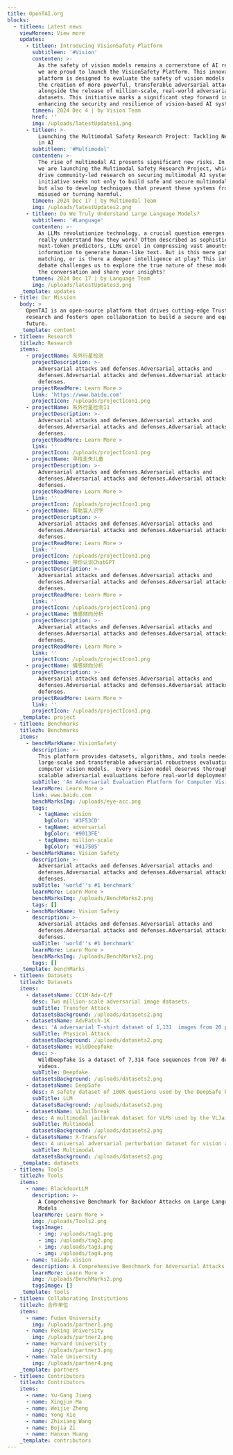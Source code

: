 ```yaml
---
title: OpenTAI.org
blocks:
  - titleen: Latest news
    viewMoreen: View more
    updates:
      - titleen: Introducing VisionSafety Platform
        subtitleen: '#Vision'
        contenten: >-
          As the safety of vision models remains a cornerstone of AI research,
          we are proud to launch the VisionSafety Platform. This innovative
          platform is designed to evaluate the safety of vision models through
          the creation of more powerful, transferable adversarial attacks,
          alongside the release of million-scale, real-world adversarial
          datasets. This initiative marks a significant step forward in
          enhancing the security and resilience of vision-based AI systems.
        timeen: 2024 Dec 4 | by Vision Team
        href: ''
        img: /uploads/latestUpdates1.png
      - titleen: >-
          Launching the Multimodal Safety Research Project: Tackling New Risks
          in AI
        subtitleen: '#Multimodal'
        contenten: >-
          The rise of multimodal AI presents significant new risks. In response,
          we are launching the Multimodal Safety Research Project, which aims to
          drive community-led research on securing multimodal AI systems. This
          initiative seeks not only to build safe and secure multimodal models
          but also to develop techniques that prevent these systems from being
          misused or turning harmful.
        timeen: 2024 Dec 17 | by Multimodal Team
        img: /uploads/latestUpdates2.png
      - titleen: Do We Truly Understand Large Language Models?
        subtitleen: '#Language'
        contenten: >-
          As LLMs revolutionize technology, a crucial question emerges: Do we
          really understand how they work? Often described as sophisticated
          next-token predictors, LLMs excel in compressing vast amounts of
          information to generate human-like text. But is this mere pattern
          matching, or is there a deeper intelligence at play? This intriguing
          debate challenges us to explore the true nature of these models. Join
          the conversation and share your insights!
        timeen: 2024 Dec 17 | by Language Team
        img: /uploads/latestUpdates3.png
    _template: updates
  - title: Our Mission
    body: >
      OpenTAI is an open-source platform that drives cutting-edge Trustworthy AI
      research and fosters open collaboration to build a secure and equitable AI
      future.
    _template: content
  - titleen: Research
    titlezh: Research
    items:
      - projectName: 系外行星检测
        projectDescription: >-
          Adversarial attacks and defenses.Adversarial attacks and
          defenses.Adversarial attacks and defenses.Adversarial attacks and
          defenses.
        projectReadMore: Learn More >
        link: 'https://www.baidu.com'
        projectIcon: /uploads/projectIcon1.png
      - projectName: 系外行星检测11
        projectDescription: >-
          Adversarial attacks and defenses.Adversarial attacks and
          defenses.Adversarial attacks and defenses.Adversarial attacks and
          defenses.
        projectReadMore: Learn More >
        link: ''
        projectIcon: /uploads/projectIcon1.png
      - projectName: 寻找走失儿童
        projectDescription: >-
          Adversarial attacks and defenses.Adversarial attacks and
          defenses.Adversarial attacks and defenses.Adversarial attacks and
          defenses.
        projectReadMore: Learn More >
        link: ''
        projectIcon: /uploads/projectIcon1.png
      - projectName: 帮助盲人识字
        projectDescription: >-
          Adversarial attacks and defenses.Adversarial attacks and
          defenses.Adversarial attacks and defenses.Adversarial attacks and
          defenses.
        projectReadMore: Learn More >
        link: ''
        projectIcon: /uploads/projectIcon1.png
      - projectName: 带你认识ChatGPT
        projectDescription: >-
          Adversarial attacks and defenses.Adversarial attacks and
          defenses.Adversarial attacks and defenses.Adversarial attacks and
          defenses.
        projectReadMore: Learn More >
        link: ''
        projectIcon: /uploads/projectIcon1.png
      - projectName: 情感倾向分析
        projectDescription: >-
          Adversarial attacks and defenses.Adversarial attacks and
          defenses.Adversarial attacks and defenses.Adversarial attacks and
          defenses.
        projectReadMore: Learn More >
        link: ''
        projectIcon: /uploads/projectIcon1.png
      - projectName: 情感倾向分析
        projectDescription: >-
          Adversarial attacks and defenses.Adversarial attacks and
          defenses.Adversarial attacks and defenses.Adversarial attacks and
          defenses.
        projectReadMore: Learn More >
        link: ''
        projectIcon: /uploads/projectIcon1.png
    _template: project
  - titleen: Benchmarks
    titlezh: Benchmarks
    items:
      - benchMarkName: VisionSafety
        description: >-
          This platform provides datasets, algorithms, and tools needed for
          large-scale and transferable adversarial robustness evaluation of
          computer vision models.  Every vision model deserves thorough and
          scalable adversarial evaluations before real-world deployment.
        subTitle: 'An Adversarial Evaluation Platform for Computer Vision Models '
        learnMore: Learn More >
        link: www.baidu.com
        benchMarksImg: /uploads/eye-acc.png
        tags:
          - tagName: vision
            bgColor: '#3F53CD'
          - tagName: adversarial
            bgColor: '#9013FE'
          - tagName: million-scale
            bgColor: '#417505'
      - benchMarkName: Vision Safety
        description: >-
          Adversarial attacks and defenses.Adversarial attacks and
          defenses.Adversarial attacks and defenses.Adversarial attacks and
          defenses.
        subTitle: 'world''s #1 benchmark'
        learnMore: Learn More >
        benchMarksImg: /uploads/BenchMarks2.png
        tags: []
      - benchMarkName: Vision Safety
        description: >-
          Adversarial attacks and defenses.Adversarial attacks and
          defenses.Adversarial attacks and defenses.Adversarial attacks and
          defenses.
        subTitle: 'world''s #1 benchmark'
        learnMore: Learn More >
        benchMarksImg: /uploads/BenchMarks2.png
        tags: []
    _template: benchMarks
  - titleen: Datasets
    titlezh: Datasets
    items:
      - datasetsName: CC1M-Adv-C/F
        desc: Two million-scale adversarial image datasets.
        subTitle: Transfer Attack
        datasetsBackground: /uploads/datasets2.png
      - datasetsName: AdvPatch-1K
        desc: 'A adversarial T-shirt dataset of 1,131  images from 20 participants.'
        subTitle: Physical Attack
        datasetsBackground: /uploads/datasets2.png
      - datasetsName: WildDeepfake
        desc: >-
          WildDeepfake is a dataset of 7,314 face sequences from 707 deepfake
          videos.
        subTitle: Deepfake
        datasetsBackground: /uploads/datasets2.png
      - datasetsName: DeepSafe
        desc: A safety dataset of 100K questions used by the DeepSafe benchmark.
        subTitle: LLM
        datasetsBackground: /uploads/datasets2.png
      - datasetsName: VLJailbreak
        desc: A multimodal jailbreak dataset for VLMs used by the VLJailbreakBench.
        subTitle: Multimodal
        datasetsBackground: /uploads/datasets2.png
      - datasetsName: X-Transfer
        desc: A universal adversarial perturbation dataset for vision and VLMs.
        subTitle: Multimodal
        datasetsBackground: /uploads/datasets2.png
    _template: datasets
  - titleen: Tools
    titlezh: Tools
    items:
      - name: BlackdoorLLM
        description: >-
          A Comprehensive Benchmark for Backdoor Attacks on Large Language
          Models
        learnMore: Learn More >
        img: /uploads/Tools2.png
        tagsImage:
          - img: /uploads/tag1.png
          - img: /uploads/tag2.png
          - img: /uploads/tag3.png
          - img: /uploads/tag4.png
      - name: taiadv.vision
        description: A Comprehensive Benchmark for Adversarial Attacks on Vision Models
        learnMore: Learn More >
        img: /uploads/BenchMarks2.png
        tagsImage: []
    _template: tools
  - titleen: Collaborating Institutions
    titlezh: 合作单位
    items:
      - name: Fudan University
        img: /uploads/partner1.png
      - name: Peking University
        img: /uploads/partner2.png
      - name: Harvard University
        img: /uploads/partner3.png
      - name: Yale University
        img: /uploads/partner4.png
    _template: partners
  - titleen: Contributors
    titlezh: Contributors
    items:
      - name: Yu-Gang Jiang
      - name: Xingjun Ma
      - name: Weijie Zheng
      - name: Yong Xie
      - name: Zhixiang Wang
      - name: Bojia Zi
      - name: Hanxun Huang
    _template: contributors
---
```


